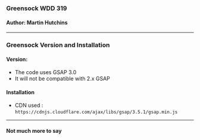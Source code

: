 ### Greensock WDD 319
#### Author: Martin Hutchins


--- 
### Greensock Version and Installation

#### Version:
* The code uses GSAP 3.0
* It will not be compatible with 2.x GSAP

#### Installation
* CDN used : `https://cdnjs.cloudflare.com/ajax/libs/gsap/3.5.1/gsap.min.js`

---

#### Not much more to say